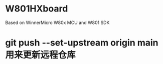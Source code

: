 # W801HXboard
Based on WinnerMicro W80x MCU and W801 SDK
# git push --set-upstream origin main  用来更新远程仓库